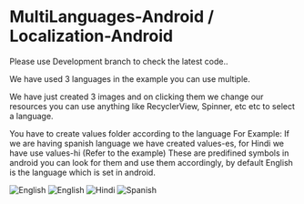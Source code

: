# MultiLanguages-Android / Localization-Android

Please use Development branch to check the latest code..

We have used 3 languages in the example you can use multiple.

We have just created 3 images and on clicking them we change our resources you can use anything like RecyclerView, Spinner, etc etc to select a language.

You have to create values folder according to the language
For Example:
If we are having spanish language we have created values-es, for Hindi we have use values-hi (Refer to the example)
These are predifined symbols in android you can look for them and use them accordingly, by default English is the language which is set in android.

![English](/home/FinoitServer.com/emp357/Downloads/Screenshot_20190913-153903_MultiLanguage.jpg?raw=true "Title")
![English](https://imgur.com/eFzpNoW)
![Hindi](https://imgur.com/5DZIQLo)
![Spanish](https://imgur.com/mnCgPL2)

